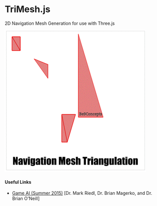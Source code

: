 # TriMesh.js
2D Navigation Mesh Generation for use with Three.js

![Demo Image](demo.gif.gif?raw=true "Demonstration")
#### Useful Links
* [Game AI (Summer 2015)](https://www.cc.gatech.edu/~surban6/2015-cs4731/ "Google's Homepage") [Dr. Mark Riedl, Dr. Brian Magerko, and Dr. Brian O'Neill]
